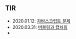 ## TIR

- 2020.01.12: [자바스크립트 문제](https://github.com/lydiahallie/javascript-questions/tree/master/ko-KR)
- 2020.03.31: [버블링과 캡처링](https://ko.javascript.info/bubbling-and-capturing)
- 

